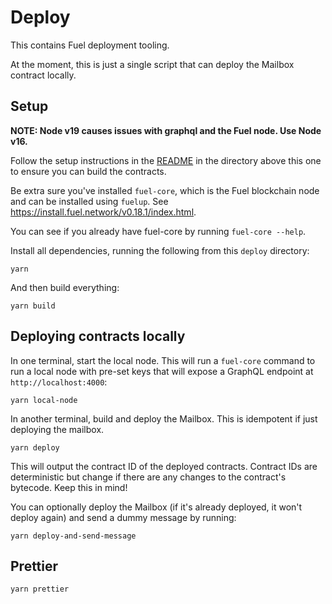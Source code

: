 # Deploy

This contains Fuel deployment tooling.

At the moment, this is just a single script that can deploy the Mailbox contract locally.

## Setup

**NOTE: Node v19 causes issues with graphql and the Fuel node. Use Node v16.**

Follow the setup instructions in the [README](../README.md) in the directory above this one to ensure you can build the contracts.

Be extra sure you've installed `fuel-core`, which is the Fuel blockchain node and can be installed using `fuelup`. See https://install.fuel.network/v0.18.1/index.html.

You can see if you already have fuel-core by running `fuel-core --help`.

Install all dependencies, running the following from this `deploy` directory:
```
yarn
```

And then build everything:
```
yarn build
```

## Deploying contracts locally

In one terminal, start the local node. This will run a `fuel-core` command to run a local node with pre-set keys that will expose a GraphQL endpoint at `http://localhost:4000`:

```
yarn local-node
```

In another terminal, build and deploy the Mailbox. This is idempotent if just deploying the mailbox.

```
yarn deploy
```

This will output the contract ID of the deployed contracts. Contract IDs are deterministic but change if there are any changes to the contract's bytecode. Keep this in mind!

You can optionally deploy the Mailbox (if it's already deployed, it won't deploy again) and send a dummy message by running:
```
yarn deploy-and-send-message
```

## Prettier

```
yarn prettier
```
